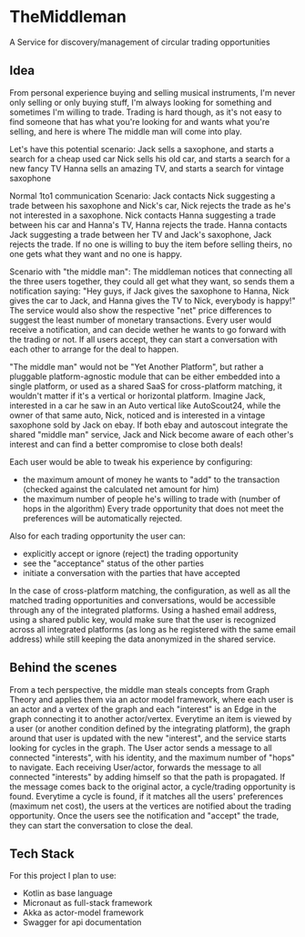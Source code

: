# TheMiddleman
A Service for discovery/management of circular trading opportunities

## Idea
From personal experience buying and selling musical instruments, I'm never only selling or only buying stuff, I'm always looking for something and sometimes I'm willing to trade.
Trading is hard though, as it's not easy to find someone that has what you're looking for and wants what you're selling, and here is where The middle man will come into play.

Let's have this potential scenario:
Jack sells a saxophone, and starts a search for a cheap used car
Nick sells his old car, and starts a search for a new fancy TV
Hanna sells an amazing TV, and starts a search for vintage saxophone

Normal 1to1 communication Scenario:
Jack contacts Nick suggesting a trade between his saxophone and Nick's car, Nick rejects the trade as he's not interested in a saxophone. 
Nick contacts Hanna suggesting a trade between his car and Hanna's TV, Hanna rejects the trade. 
Hanna contacts Jack suggesting a trade between her TV and Jack's saxophone, Jack rejects the trade. 
If no one is willing to buy the item before selling theirs, no one gets what they want and no one is happy.

Scenario with "the middle man":
The middleman notices that connecting all the three users together, they could all get what they want, so sends them a notification saying:
"Hey guys, if Jack gives the saxophone to Hanna, Nick gives the car to Jack, and Hanna gives the TV to Nick, everybody is happy!"
The service would also show the respective "net" price differences to suggest the least number of monetary transactions.
Every user would receive a notification, and can decide wether he wants to go forward with the trading or not. If all users accept, they can start a conversation with each other to arrange for the deal to happen.

"The middle man" would not be "Yet Another Platform", but rather a pluggable platform-agnostic module that can be either embedded into a single platform, or used as a shared SaaS for cross-platform matching, it wouldn't matter if it's a vertical or horizontal platform.
Imagine Jack, interested in a car he saw in an Auto vertical like AutoScout24, while the owner of that same auto, Nick, noticed and is interested in a vintage saxophone sold by Jack on ebay.
If both ebay and autoscout integrate the shared "middle man" service, Jack and Nick become aware of each other's interest and can find a better compromise to close both deals!

Each user would be able to tweak his experience by configuring:
* the maximum amount of money he wants to "add" to the transaction (checked against the calculated net amount for him)
* the maximum number of people he's willing to trade with (number of hops in the algorithm)
Every trade opportunity that does not meet the preferences will be automatically rejected.

Also for each trading opportunity the user can:
* explicitly accept or ignore (reject) the trading opportunity
* see the "acceptance" status of the other parties
* initiate a conversation with the parties that have accepted

In the case of cross-platform matching, the configuration, as well as all the matched trading opportunities and conversations, would be accessible through any of the integrated platforms.
Using a hashed email address, using a shared public key, would make sure that the user is recognized across all integrated platforms (as long as he registered with the same email address) while still keeping the data anonymized in the shared service.

## Behind the scenes
From a tech perspective, the middle man steals concepts from Graph Theory and applies them via an actor model framework, where each user is an actor and a vertex of the graph and each "interest" is an Edge in the graph connecting it to another actor/vertex.
Everytime an item is viewed by a user (or another condition defined by the integrating platform), the graph around that user is updated with the new "interest", and the service starts looking for cycles in the graph.
The User actor sends a message to all connected "interests", with his identity, and the maximum number of "hops" to navigate.
Each receiving User/actor, forwards the message to all connected "interests" by adding himself so that the path is propagated. 
If the message comes back to the original actor, a cycle/trading opportunity is found.
Everytime a cycle is found, if it matches all the users' preferences (maximum net cost), the users at the vertices are notified about the trading opportunity.
Once the users see the notification and "accept" the trade, they can start the conversation to close the deal.

## Tech Stack
For this project I plan to use:
* Kotlin as base language
* Micronaut as full-stack framework
* Akka as actor-model framework
* Swagger for api documentation
